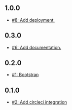 ## 1.0.0
* [#8: Add deployment.](https://github.com/haensl/google-optimize-service/issues/8)

## 0.3.0
* [#6: Add documentation.](https://github.com/haensl/google-optimize-service/issues/6)

## 0.2.0
* [#1: Bootstrap](https://github.com/haensl/google-optimize-service/issues/1)

## 0.1.0
* [#2: Add circleci integration](https://github.com/haensl/google-optimize-service/issues/2)
